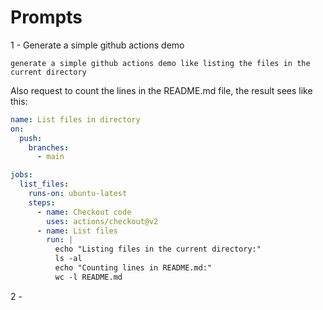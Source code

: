 # Prompts

1 - Generate a simple github actions demo

`generate a simple github actions demo like listing the files in the current directory`

Also request to count the lines in the README.md file, the result sees like this:

```yaml
name: List files in directory
on:
  push:
    branches:
      - main

jobs:
  list_files:
    runs-on: ubuntu-latest
    steps:
      - name: Checkout code
        uses: actions/checkout@v2
      - name: List files
        run: |
          echo "Listing files in the current directory:"
          ls -al
          echo "Counting lines in README.md:"
          wc -l README.md
```

2 -

